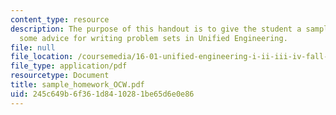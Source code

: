 ```yaml
---
content_type: resource
description: The purpose of this handout is to give the student a sample problem and
  some advice for writing problem sets in Unified Engineering.
file: null
file_location: /coursemedia/16-01-unified-engineering-i-ii-iii-iv-fall-2005-spring-2006/245c649b6f361d8410281be65d6e0e86_sample_homework_OCW.pdf
file_type: application/pdf
resourcetype: Document
title: sample_homework_OCW.pdf
uid: 245c649b-6f36-1d84-1028-1be65d6e0e86
---
```

